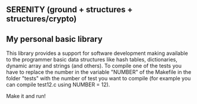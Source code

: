 SERENITY (ground + structures + structures/crypto) 
-------------------------
My personal basic library
-------------------------

This library provides a support for software development making available to the programmer basic data structures like hash tables, 
dictionaries, dynamic array and strings (and others). To compile one of the tests you have to replace the number in the variable 
"NUMBER" of the Makefile in the folder "tests" with the number of test you want to compile (for example you can compile test12.c 
using NUMBER = 12).

Make it and run!
